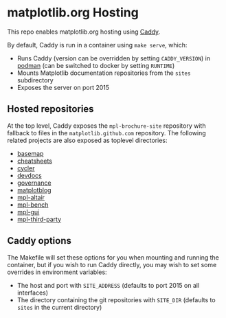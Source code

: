 matplotlib.org Hosting
======================

This repo enables matplotlib.org hosting using
[Caddy](https://caddyserver.com/).

By default, Caddy is run in a container using `make serve`, which:

* Runs Caddy (version can be overridden by setting `CADDY_VERSION`) in
  [podman](https://podman.io/) (can be switched to docker by setting `RUNTIME`)
* Mounts Matplotlib documentation repositories from the  `sites` subdirectory
* Exposes the server on port 2015

Hosted repositories
-------------------

At the top level, Caddy exposes the `mpl-brochure-site` repository with
fallback to files in the `matplotlib.github.com` repository. The following
related projects are also exposed as toplevel directories:

* [basemap](https://github.com/matplotlib/basemap)
* [cheatsheets](https://github.com/matplotlib/cheatsheets)
* [cycler](https://github.com/matplotlib/cycler)
* [devdocs](https://github.com/matplotlib/devdocs)
* [governance](https://github.com/matplotlib/governance)
* [matplotblog](https://github.com/matplotlib/matplotblog)
* [mpl-altair](https://github.com/matplotlib/mpl-altair)
* [mpl-bench](https://github.com/matplotlib/mpl-bench)
* [mpl-gui](https://github.com/matplotlib/mpl-gui)
* [mpl-third-party](https://github.com/matplotlib/mpl-third-party)

Caddy options
-------------

The Makefile will set these options for you when mounting and running the
container, but if you wish to run Caddy directly, you may wish to set some
overrides in environment variables:

* The host and port with `SITE_ADDRESS` (defaults to port 2015 on all
  interfaces)
* The directory containing the git repositories with `SITE_DIR` (defaults to
  `sites` in the current directory)
